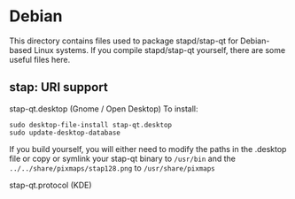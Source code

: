 
Debian
====================
This directory contains files used to package stapd/stap-qt
for Debian-based Linux systems. If you compile stapd/stap-qt yourself, there are some useful files here.

## stap: URI support ##


stap-qt.desktop  (Gnome / Open Desktop)
To install:

	sudo desktop-file-install stap-qt.desktop
	sudo update-desktop-database

If you build yourself, you will either need to modify the paths in
the .desktop file or copy or symlink your stap-qt binary to `/usr/bin`
and the `../../share/pixmaps/stap128.png` to `/usr/share/pixmaps`

stap-qt.protocol (KDE)

